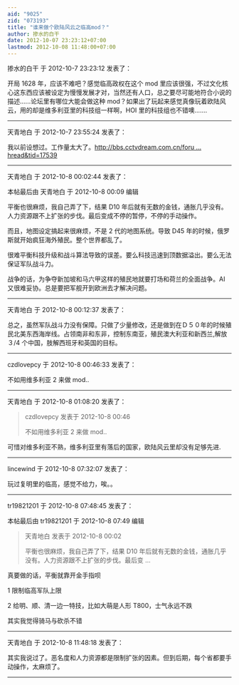 ```yaml
---
aid: "9025"
zid: "073193"
title: "谁来做个欧陆风云之临高mod？"
author: 掺水的白干
date: 2012-10-07 23:23:12+07:00
lastmod: 2012-10-08 11:48:00+07:00
---
```


掺水的白干 于 2012-10-7 23:23:12 发表了：

开局 1628 年，应该不难吧？感觉临高政权在这个 mod 里应该很强，不过文化核心这东西应该被设定为慢慢发展才对，当然还有人口，总之要尽可能地符合小说的描述......论坛里有哪位大能会做这种 mod？如果出了玩起来感觉真像玩着欧陆风云，用的却是维多利亚里的科技组一样啊，HOI 里的科技组也不错噢.......

---

天青地白 于 2012-10-7 23:55:24 发表了：

我以前设想过。工作量太大了。[http://bbs.cctvdream.com.cn/foru ... hread&tid=17539](http://bbs.cctvdream.com.cn/forum.php?mod=viewthread&tid=17539)

---

天青地白 于 2012-10-8 00:02:44 发表了：

本帖最后由 天青地白 于 2012-10-8 00:09 编辑

平衡也很麻烦，我自己弄了下，结果 D10 年后就有无数的金钱，通胀几乎没有。人力资源跟不上扩张的步伐。最后变成不停的暂停，不停的手动操作。

而且，地图设定搞起来很麻烦，不是 2 代的地图系统。导致 D45 年的时候，俄罗斯就开始疯狂海外殖民。整个世界都乱了。

很难平衡科技升级和战斗算法导致的误差。要么科技迅速到顶数据溢出。要么无法保证军队战斗力。

战争的话，为争夺新加坡和马六甲这样的殖民地就要打场和荷兰的全面战争。AI 又很难妥协。总是要把军舰开到欧洲去才解决问题。

---

天青地白 于 2012-10-8 00:12:37 发表了：

总之，虽然军队战斗力没有保障。只做了少量修改，还是做到在Ｄ５０年的时候殖民北美东西海岸线。占领南非和东非，控制东南亚，殖民澳大利亚和新西兰,解放３/4 个中国，肢解西班牙和英国的目标。

---

czdlovepcy 于 2012-10-8 00:46:33 发表了：

不如用维多利亚 2 来做 mod..

---

天青地白 于 2012-10-8 01:08:20 发表了：

> czdlovepcy 发表于 2012-10-8 00:46
>
> 不如用维多利亚 2 来做 mod..

可惜对维多利亚不熟，维多利亚里有落后的国家，欧陆风云里却没有足够先进.

---

lincewind 于 2012-10-8 07:32:07 发表了：

玩过复明里的临高，感觉不给力，唉。。

---

tr19821201 于 2012-10-8 07:48:45 发表了：

本帖最后由 tr19821201 于 2012-10-8 07:49 编辑

> 天青地白 发表于 2012-10-8 00:02
>
> 平衡也很麻烦，我自己弄了下，结果 D10 年后就有无数的金钱，通胀几乎没有。人力资源跟不上扩张的步伐。最后变 ...

真要做的话，平衡就靠开金手指呗

1 限制临高军队上限

2 给明、顺、清一边一特技，比如大萌是人形 T800，士气永远不跌

其实我觉得骑马与砍杀不错

---

天青地白 于 2012-10-8 11:48:18 发表了：

其实我说过了。恶名度和人力资源都是限制扩张的因素。但到后期，每个省都要手动操作，太麻烦了。

---
